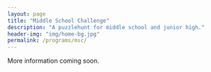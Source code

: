 ```yaml
---
layout: page
title: "Middle School Challenge"
description: "A puzzlehunt for middle school and junior high."
header-img: "img/home-bg.jpg"
permalink: /programs/msc/
---
```


More information coming soon.

